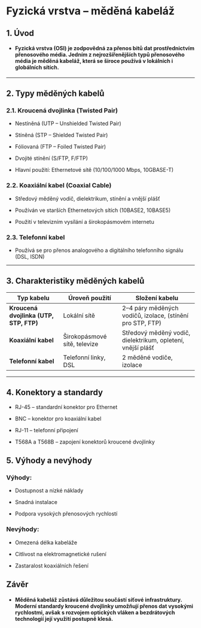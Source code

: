 # Fyzická vrstva – měděná kabeláž

## 1. Úvod

- ####  Fyzická vrstva (OSI) je zodpovědná za přenos bitů dat prostřednictvím přenosového média. Jedním z nejrozšířenějších typů přenosového média je měděná kabeláž, která se široce používá v lokálních i globálních sítích.
***
## 2. Typy měděných kabelů

### 2.1. Kroucená dvojlinka (Twisted Pair)

- Nestíněná (UTP – Unshielded Twisted Pair)

- Stíněná (STP – Shielded Twisted Pair)

- Fóliovaná (FTP – Foiled Twisted Pair)

- Dvojité stínění (S/FTP, F/FTP)

- Hlavní použití: Ethernetové sítě (10/100/1000 Mbps, 10GBASE-T)

### 2.2. Koaxiální kabel (Coaxial Cable)

- Středový měděný vodič, dielektrikum, stínění a vnější plášť

- Používán ve starších Ethernetových sítích (10BASE2, 10BASE5)

- Použití v televizním vysílání a širokopásmovém internetu

### 2.3. Telefonní kabel

- Používá se pro přenos analogového a digitálního telefonního signálu (DSL, ISDN)
***
## 3. Charakteristiky měděných kabelů
| Typ kabelu | Úroveň použití | Složení kabelu |
|-----------|-----------------|--------------|
| **Kroucená dvojlinka (UTP, STP, FTP)** | Lokální sítě | 2–4 páry měděných vodičů, izolace, (stínění pro STP, FTP) |
| **Koaxiální kabel** | Širokopásmové sítě, televize | Středový měděný vodič, dielektrikum, opletení, vnější plášť |
| **Telefonní kabel** | Telefonní linky, DSL | 2 měděné vodiče, izolace |
*** 
## 4. Konektory a standardy

- RJ-45 – standardní konektor pro Ethernet

- BNC – konektor pro koaxiální kabel

- RJ-11 – telefonní připojení

- T568A a T568B – zapojení konektorů kroucené dvojlinky

## 5. Výhody a nevýhody

### Výhody:

- Dostupnost a nízké náklady

- Snadná instalace

- Podpora vysokých přenosových rychlostí

### Nevýhody:

- Omezená délka kabeláže

- Citlivost na elektromagnetické rušení

- Zastaralost koaxiálních řešení

## Závěr
- #### Měděná kabeláž zůstává důležitou součástí síťové infrastruktury. Moderní standardy kroucené dvojlinky umožňují přenos dat vysokými rychlostmi, avšak s rozvojem optických vláken a bezdrátových technologií její využití postupně klesá.



